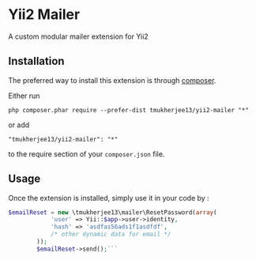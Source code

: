 Yii2 Mailer
===========
A custom modular mailer extension for Yii2

Installation
------------

The preferred way to install this extension is through [composer](http://getcomposer.org/download/).

Either run

```
php composer.phar require --prefer-dist tmukherjee13/yii2-mailer "*"
```

or add

```
"tmukherjee13/yii2-mailer": "*"
```

to the require section of your `composer.json` file.


Usage
-----

Once the extension is installed, simply use it in your code by  :

```php
$emailReset = new \tmukherjee13\mailer\ResetPassword(array(
            'user' => Yii::$app->user->identity,
            'hash' => 'asdfas56ads1f1asdfdf',
            /* other dynamic data for email */
        ));
        $emailReset->send();```